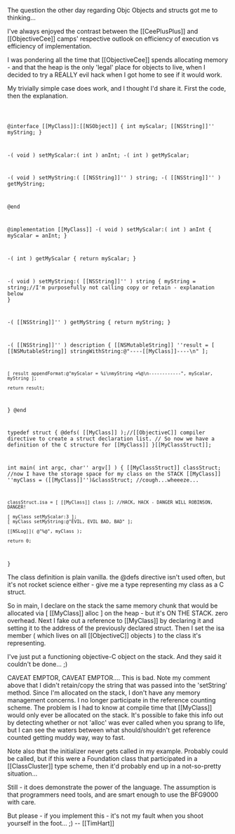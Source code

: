 The question the other day regarding Objc Objects and structs got me to thinking...

I've always enjoyed the contrast between the [[CeePlusPlus]] and [[ObjectiveCee]] camps' respective outlook on efficiency of execution vs efficiency of implementation.

I was pondering all the time that [[ObjectiveCee]] spends allocating memory - and that the heap is the only 'legal' place for objects to live, when I decided to try a REALLY evil hack when I got home to see if it would work.

My trivially simple case does work, and I thought I'd share it. First the code, then the explanation.

<code>

@interface [[MyClass]]:[[NSObject]]
{
    int myScalar;
    [[NSString]]'' myString;
}

-( void ) setMyScalar:( int ) anInt;
-( int ) getMyScalar;

-( void ) setMyString:( [[NSString]]'' ) string;
-( [[NSString]]'' ) getMyString;

@end

@implementation [[MyClass]]
-( void ) setMyScalar:( int ) anInt
{
    myScalar = anInt;
}

-( int ) getMyScalar
{
    return myScalar;
}

-( void ) setMyString:( [[NSString]]'' ) string
{
    myString = string;//I'm purposefully not calling copy or retain - explanation below
}

-( [[NSString]]'' ) getMyString
{
    return myString;
}

-( [[NSString]]'' ) description
{
    [[NSMutableString]] ''result = [ [[NSMutableString]] stringWithString:@"----[[MyClass]]----\n" ];

    [ result appendFormat:@"myScalar = %i\nmyString =%@\n------------", myScalar, myString ];

    return result;
}
@end

typedef struct
{
    @defs( [[MyClass]] );//[[ObjectiveC]] compiler directive to create a struct declaration list.
                              // So now we have a definition of the C structure for [[MyClass]]
}[[MyClassStruct]];

int main( int argc, char'' argv[] )
{
    [[MyClassStruct]] classStruct; //now I have the storage space for my class on the STACK
    [[MyClass]]          ''myClass = ([[MyClass]]'')&classStruct; //cough...wheeeze...

    classStruct.isa = [ [[MyClass]] class ]; //HACK, HACK - DANGER WILL ROBINSON, DANGER!

    [ myClass setMyScalar:3 ];
    [ myClass setMyString:@"EVIL, EVIL BAD, BAD" ];

    [[NSLog]]( @"%@", myClass );

    return 0;

}
</code>

The class definition is plain vanilla. the @defs directive isn't used often, but it's not rocket science either - give me a type representing my class as a C struct.

So in main, I declare on the stack the same memory chunk that would be allocated via [ [[MyClass]] alloc ] on the heap - but it's ON THE STACK. zero overhead. Next I fake out a reference to [[MyClass]] by declaring it and setting it to the address of the previously declared struct. Then I set the isa member ( which lives on all [[ObjectiveC]] objects ) to the class it's representing.

I've just put a functioning objective-C object on the stack. And they said it couldn't be done... ;)

CAVEAT EMPTOR, CAVEAT EMPTOR....
This is bad. Note my comment above that I didn't retain/copy the string that was passed into the 'setString' method. Since I'm allocated on the stack, I don't have any memory management concerns. I no longer participate in the reference counting scheme. The problem is I had to know at compile time that [[MyClass]] would only ever be allocated on the stack. It's possible to fake this info out by detecting whether or not 'alloc' was ever called when you sprang to life, but I can see the waters between what should/shouldn't get reference counted getting muddy way, way to fast.

Note also that the initializer never gets called in my example. Probably could be called, but if this were a Foundation class that participated in a [[ClassCluster]] type scheme, then it'd probably end up in a not-so-pretty situation... 

Still - it does demonstrate the power of the language. The assumption is that programmers need tools, and are smart enough to use the BFG9000 with care.

But please - if you implement this - it's not my fault when you shoot yourself in the foot... ;) -- [[TimHart]]